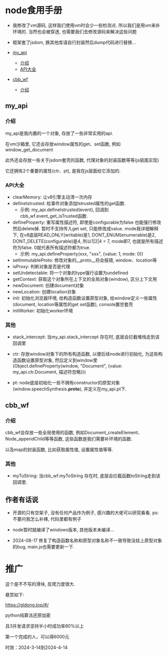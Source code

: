 # node食用手册

- 我修改了vm源码, 这样我们使用vm时会少一些检测点. 所以我们是用vm来补环境的. 当然也会被穿透, 也需要我们去修改源码来解决这些问题

- 框架套了jsdom, 换其他库请自行封装然后dump代码进行替换...

- [my_api](#my_api)
    - [介绍](#介绍)
    - [API大全](#API大全)

- [cbb_wf](#cbb_wf)
    - [介绍](#介绍)


## my_api

### 介绍

my_api是我内置的一个对象, 存放了一些非常实用的api.

在vm沙箱里, 它还会存放window属性的get、set函数, 例如window_get_document
 
此外还会存放一些关于jsdom套壳的函数, 代理对象的封装函数等等(js层面实现)

它还拥有2个重要的属性(ctr、pt), 是我在js层面给它添加的.

### API大全

- clearMemory: 让v8引擎主动清一次内存
- defineIstrusted: 给事件对象添加Istrusted属性的get函数.
    - 示例: my_api.defineIstrusted(event), 回调到cbb_wf.event_get_isTrusted函数.
- defineProperty: 重写属性描述符, 即使是configurable为false 也能强行修改然后delete掉. 暂时不支持传入get set, 只能修改成value. 
mode我详细解释下, 在v8底层READ_ONLY(writable)是1, DONT_ENUM(enumerable)是2, DONT_DELETE(configurable)是4, 所以1|2|4 = 7, mode即7, 也就是所有描述符为false. 
0就代表所有描述符都为true.
    - 示例: my_api.defineProperty(xxx, "xxx", {value: 1, mode: 0})
- setImmutableProto: 修改对象的__proto__将会报错, window、location等
- isProxy: 判断对象是否是代理
- setUndetectable: 将一个对象的type强行设置为undefined
- getContext: 获取这个对象所在上下文的全局对象(window), 区分上下文用
- newDocument: 创建document对象
- newLocation: 创建location对象
- init: 初始化浏览器环境, 给构造函数设置原型对象, 给window定义一些属性(document, location等属性的get set函数), console置空套壳 
- initWorker: 初始化worker环境

### 其他

- stack_intercept: 当my_api.stack_intercept 存在时, 底层会拦截堆栈走到该回调里

- ctr: 存放window对象下的所有构造函数, 以便后续node进行初始化, 为这些构造函数设置原型对象, 
然后定义到window里(Object.defineProperty(window, "Document", {value: my_api.ctr.Document, 描述符忽略}))

- pt: node底层初始化一些不拥有constructor的原型对象(window.speechSynthesis.__proto__), 并定义在my_api.pt下.

## cbb_wf

### 介绍

cbb_wf会存放一些全局使用的函数, 例如Document_createElement、Node_appendChild等等函数, 这些函数是我们需要补环境的函数.

以及map的封装函数, 比如获取属性值, 设置属性值等等.

### 其他

- myToString: 当cbb_wf.myToString 存在时, 底层会拦截函数toString走到该回调里.

## 作者有话说

- 开源的只有空架子, 没有任何产品作为例子, 感兴趣的大佬可以研究看看. ps: 不要问我怎么补辣, 代码里都有例子

- node暂时就编译了windows版本, 其他版本未编译...

- 2024-08-17 修复了构造函数名称和原型对象名称不一致导致没挂上原型对象的bug, main.js也需要更新一下.

# 推广

这个是不不写的滑块, 反爬力度很大.

悬赏如下:
 
https://gldong.top/#/

python纯算法还原加密

且3并发请求坚持半小时成功率80%以上

第一个完成的人，可以得6000元

时效：2024-3-14到2024-4-14
